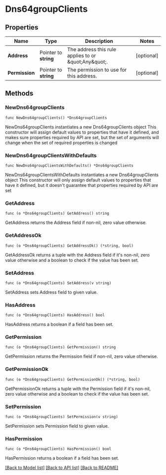 # Dns64groupClients

## Properties

Name | Type | Description | Notes
------------ | ------------- | ------------- | -------------
**Address** | Pointer to **string** | The address this rule applies to or \&quot;Any\&quot;. | [optional] 
**Permission** | Pointer to **string** | The permission to use for this address. | [optional] 

## Methods

### NewDns64groupClients

`func NewDns64groupClients() *Dns64groupClients`

NewDns64groupClients instantiates a new Dns64groupClients object
This constructor will assign default values to properties that have it defined,
and makes sure properties required by API are set, but the set of arguments
will change when the set of required properties is changed

### NewDns64groupClientsWithDefaults

`func NewDns64groupClientsWithDefaults() *Dns64groupClients`

NewDns64groupClientsWithDefaults instantiates a new Dns64groupClients object
This constructor will only assign default values to properties that have it defined,
but it doesn't guarantee that properties required by API are set

### GetAddress

`func (o *Dns64groupClients) GetAddress() string`

GetAddress returns the Address field if non-nil, zero value otherwise.

### GetAddressOk

`func (o *Dns64groupClients) GetAddressOk() (*string, bool)`

GetAddressOk returns a tuple with the Address field if it's non-nil, zero value otherwise
and a boolean to check if the value has been set.

### SetAddress

`func (o *Dns64groupClients) SetAddress(v string)`

SetAddress sets Address field to given value.

### HasAddress

`func (o *Dns64groupClients) HasAddress() bool`

HasAddress returns a boolean if a field has been set.

### GetPermission

`func (o *Dns64groupClients) GetPermission() string`

GetPermission returns the Permission field if non-nil, zero value otherwise.

### GetPermissionOk

`func (o *Dns64groupClients) GetPermissionOk() (*string, bool)`

GetPermissionOk returns a tuple with the Permission field if it's non-nil, zero value otherwise
and a boolean to check if the value has been set.

### SetPermission

`func (o *Dns64groupClients) SetPermission(v string)`

SetPermission sets Permission field to given value.

### HasPermission

`func (o *Dns64groupClients) HasPermission() bool`

HasPermission returns a boolean if a field has been set.


[[Back to Model list]](../README.md#documentation-for-models) [[Back to API list]](../README.md#documentation-for-api-endpoints) [[Back to README]](../README.md)


